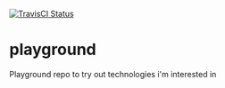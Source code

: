 [![TravisCI Status](https://travis-ci.org/Antoninj/playground.svg?branch=master)](https://travis-ci.org/Antoninj/playground)
# playground
Playground repo to try out technologies i'm interested in
